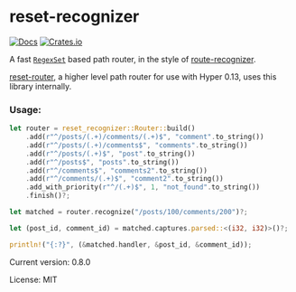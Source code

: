 # reset-recognizer

[![Docs](https://docs.rs/reset-recognizer/badge.svg)](https://docs.rs/crate/reset-recognizer/)
[![Crates.io](https://img.shields.io/crates/v/reset-recognizer.svg)](https://crates.io/crates/reset-recognizer)

A fast [`RegexSet`](https://doc.rust-lang.org/regex/regex/struct.RegexSet.html) based path router, in the style of
[route-recognizer](https://docs.rs/route-recognizer).

[reset-router](https://docs.rs/reset-router), a higher level path router for use with Hyper 0.13, uses this library internally.

### Usage:

```rust
let router = reset_recognizer::Router::build()
    .add(r"^/posts/(.+)/comments/(.+)$", "comment".to_string())
    .add(r"^/posts/(.+)/comments$", "comments".to_string())
    .add(r"^/posts/(.+)$", "post".to_string())
    .add(r"^/posts$", "posts".to_string())
    .add(r"^/comments$", "comments2".to_string())
    .add(r"^/comments/(.+)$", "comment2".to_string())
    .add_with_priority(r"^/(.+)$", 1, "not_found".to_string())
    .finish()?;

let matched = router.recognize("/posts/100/comments/200")?;

let (post_id, comment_id) = matched.captures.parsed::<(i32, i32)>()?;

println!("{:?}", (&matched.handler, &post_id, &comment_id));
```

Current version: 0.8.0

License: MIT

